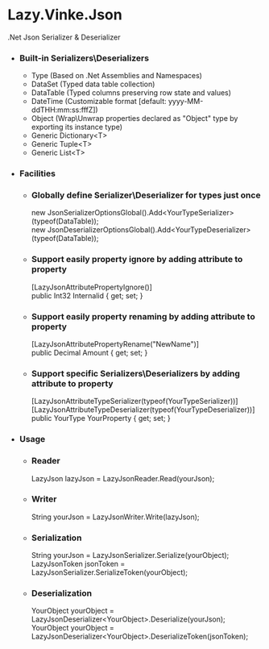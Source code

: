 
# Lazy.Vinke.Json
.Net Json Serializer & Deserializer

- ### Built-in Serializers\Deserializers
  - Type (Based on .Net Assemblies and Namespaces)
  - DataSet (Typed data table collection)
  - DataTable (Typed columns preserving row state and values)
  - DateTime (Customizable format [default: yyyy-MM-ddTHH:mm:ss:fffZ])
  - Object (Wrap\Unwrap properties declared as "Object" type by exporting its instance type)
  - Generic Dictionary\<T\>
  - Generic Tuple\<T\>
  - Generic List\<T\>

- ### Facilities
  - ### Globally define Serializer\Deserializer for types just once
    new JsonSerializerOptionsGlobal().Add\<YourTypeSerializer\>(typeof(DataTable));  \
    new JsonDeserializerOptionsGlobal().Add\<YourTypeDeserializer\>(typeof(DataTable));
  - ### Support easily property ignore by adding attribute to property
    [LazyJsonAttributePropertyIgnore()]  \
    public Int32 Internalid { get; set; }
  - ### Support easily property renaming by adding attribute to property
    [LazyJsonAttributePropertyRename("NewName")]  \
    public Decimal Amount { get; set; }
  - ### Support specific Serializers\Deserializers by adding attribute to property
    [LazyJsonAttributeTypeSerializer(typeof(YourTypeSerializer))]  \
    [LazyJsonAttributeTypeDeserializer(typeof(YourTypeDeserializer))]  \
    public YourType YourProperty { get; set; }

- ### Usage
  - ### Reader
    LazyJson lazyJson = LazyJsonReader.Read(yourJson);
  - ### Writer
    String yourJson = LazyJsonWriter.Write(lazyJson);
  - ### Serialization
    String yourJson = LazyJsonSerializer.Serialize(yourObject);  \
    LazyJsonToken jsonToken = LazyJsonSerializer.SerializeToken(yourObject);
  - ### Deserialization
    YourObject yourObject = LazyJsonDeserializer\<YourObject\>.Deserialize(yourJson);  \
    YourObject yourObject = LazyJsonDeserializer\<YourObject\>.DeserializeToken(jsonToken);
